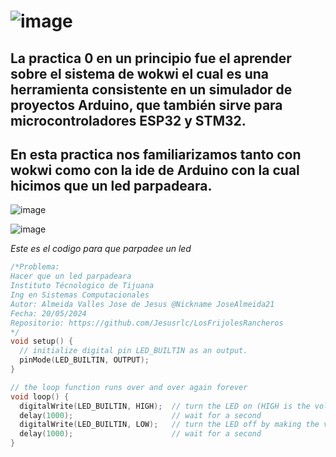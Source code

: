 # ![image](https://github.com/Jesusrlc/LosFrijolesRancheros/assets/158230496/5bacbb13-79a1-4587-9b27-0f562258d38a)
## La practica 0 en un principio fue el aprender sobre el sistema de wokwi el cual es una herramienta consistente en un simulador de proyectos Arduino, que también sirve para microcontroladores ESP32 y STM32.
## En esta practica nos familiarizamos tanto con wokwi como con la ide de Arduino con la cual hicimos que un led parpadeara.
![image](https://github.com/Jesusrlc/LosFrijolesRancheros/assets/158230496/9be3d65e-46a1-4fd6-91ac-0f7ad55923f4)

![image](https://github.com/Jesusrlc/LosFrijolesRancheros/assets/158230496/b9e21891-867d-475e-9a65-af20b4f483ad)

*Este es el codigo para que parpadee un led*
```cpp
/*Problema:
Hacer que un led parpadeara
Instituto Técnologico de Tijuana
Ing en Sistemas Computacionales
Autor: Almeida Valles Jose de Jesus @Nickname JoseAlmeida21
Fecha: 20/05/2024
Repositorio: https://github.com/Jesusrlc/LosFrijolesRancheros
*/
void setup() {
  // initialize digital pin LED_BUILTIN as an output.
  pinMode(LED_BUILTIN, OUTPUT);
}

// the loop function runs over and over again forever
void loop() {
  digitalWrite(LED_BUILTIN, HIGH);  // turn the LED on (HIGH is the voltage level)
  delay(1000);                      // wait for a second
  digitalWrite(LED_BUILTIN, LOW);   // turn the LED off by making the voltage LOW
  delay(1000);                      // wait for a second
}


